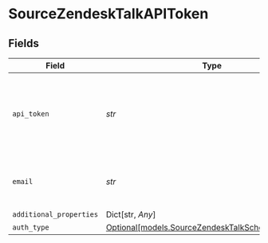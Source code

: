 # SourceZendeskTalkAPIToken


## Fields

| Field                                                                                                                                             | Type                                                                                                                                              | Required                                                                                                                                          | Description                                                                                                                                       |
| ------------------------------------------------------------------------------------------------------------------------------------------------- | ------------------------------------------------------------------------------------------------------------------------------------------------- | ------------------------------------------------------------------------------------------------------------------------------------------------- | ------------------------------------------------------------------------------------------------------------------------------------------------- |
| `api_token`                                                                                                                                       | *str*                                                                                                                                             | :heavy_check_mark:                                                                                                                                | The value of the API token generated. See the <a href="https://docs.airbyte.com/integrations/sources/zendesk-talk">docs</a> for more information. |
| `email`                                                                                                                                           | *str*                                                                                                                                             | :heavy_check_mark:                                                                                                                                | The user email for your Zendesk account.                                                                                                          |
| `additional_properties`                                                                                                                           | Dict[str, *Any*]                                                                                                                                  | :heavy_minus_sign:                                                                                                                                | N/A                                                                                                                                               |
| `auth_type`                                                                                                                                       | [Optional[models.SourceZendeskTalkSchemasAuthType]](../models/sourcezendesktalkschemasauthtype.md)                                                | :heavy_minus_sign:                                                                                                                                | N/A                                                                                                                                               |